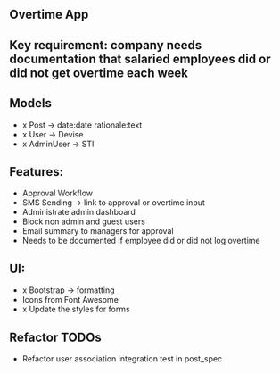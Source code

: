 ## Overtime App

## Key requirement: company needs documentation that salaried employees did or did not get overtime each week

## Models
- x Post -> date:date rationale:text
- x User -> Devise
- x AdminUser -> STI

## Features:
- Approval Workflow
- SMS Sending -> link to approval or overtime input
- Administrate admin dashboard
- Block non admin and guest users
- Email summary to managers for approval
- Needs to be documented if employee did or did not log overtime

## UI:
- x Bootstrap -> formatting
- Icons from Font Awesome
- x Update the styles for forms

## Refactor TODOs
 - Refactor user association integration test in post_spec
